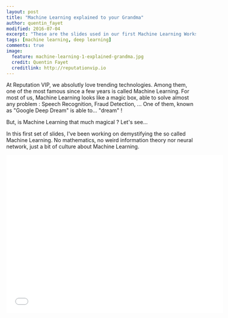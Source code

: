 ```yaml
---
layout: post
title: "Machine Learning explained to your Grandma"
author: quentin_fayet
modified: 2016-07-04
excerpt: "These are the slides used in our first Machine Learning Workshop at ReputationVIP."
tags: [machine learning, deep learning]
comments: true
image:
  feature: machine-learning-1-explained-grandma.jpg
  credit: Quentin Fayet
  creditlink: http://reputationvip.io
---
```


At Reputation VIP, we absolutly love trending technologies. Among them, one of
the most famous since a few years is called Machine Learning. For most of us, Machine
Learning looks like a magic box, able to solve almost any problem : Speech
Recognition, Fraud Detection, ... One of them, known as "Google Deep Dream" is
able to... "dream" !

But, is Machine Learning that much magical ? Let's see...

In this first set of slides, I've been working on demystifying the so called
Machine Learning. No mathematics, no weird information theory nor neural network,
just a bit of culture about Machine Learning.


<iframe src="//slides.com/quentinfayet/machine-learning-explained-to-your-grandma/embed?token=Eid3HHqJ" width="576" height="420" scrolling="no" frameborder="0" webkitallowfullscreen mozallowfullscreen allowfullscreen></iframe>
